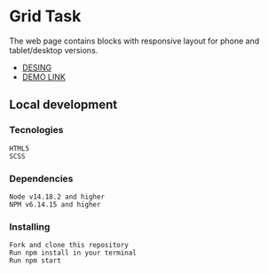 # Grid Task

The web page contains blocks with responsive layout for phone and tablet/desktop versions.

* [DESING](https://www.figma.com/file/ybbwCdLodIWcbsLhPP6h2n/Frontend-test-task?node-id=1-248&t=cHT3pa5Nqj3V3OSf-0)
* [DEMO LINK](https://olhayevstifieieva.github.io/grid-layuot/)

## Local development
### Tecnologies

    HTML5
    SCSS

### Dependencies

    Node v14.18.2 and higher
    NPM v6.14.15 and higher

### Installing

    Fork and clone this repository
    Run npm install in your terminal
    Run npm start

